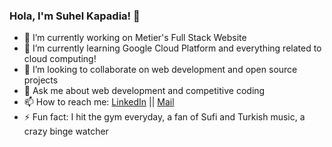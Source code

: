 ### Hola, I'm Suhel Kapadia! 👋

- 🔭 I’m currently working on Metier's Full Stack Website
- 🌱 I’m currently learning Google Cloud Platform and everything related to cloud computing!
- 👯 I’m looking to collaborate on web development and open source projects
- 💬 Ask me about web development and competitive coding
- 📫 How to reach me: [LinkedIn](https://www.linkedin.com/in/suhel-kapadia/) || [Mail](suhelkapadia2@gmail.com)
- ⚡ Fun fact: I hit the gym everyday, a fan of Sufi and Turkish music, a crazy binge watcher
